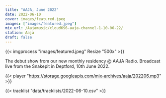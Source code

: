 ```yaml
---
title: "AAJA, June 2022"
date: 2022-06-10
cover: images/featured.jpeg
images: ["images/featured.jpeg"]
mix_url: /Aajamusic/cloud696-aaja-channel-1-10-06-22/
station: Aaja
draft: false
---
```


{{< imgprocess "images/featured.jpeg" Resize "500x" >}}

The debut show from our new monthly residency @ AAJA Radio. Broadcast live from the Snakepit in Deptford, 10th June 2022.

{{< player "https://storage.googleapis.com/mix-archives/aaja/202206.mp3" >}}

{{< tracklist "data/tracklists/2022-06-10.csv" >}}
